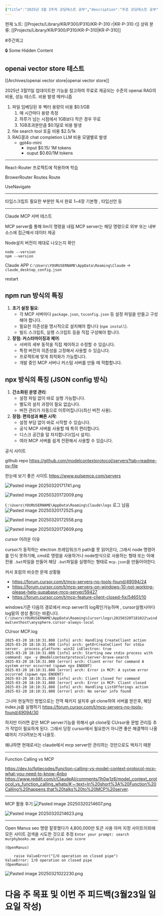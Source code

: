 ```yaml
---
{"title":"2025년 3월 3주차 코딩테스트 공부","description":"주로 코딩테스트 공부","dg-publish":true,"permalink":"/projects/library/kr/p300/p310/kr-p-310-r/","dgPassFrontmatter":true,"noteIcon":"0","created":"2025-03-06T23:20:59.614+09:00","updated":"2025-04-23T18:45:38.871+09:00"}
---
```


현재 노트: [[Projects/Library/KR/P300/P310/KR-P-310 r\|KR-P-310 r]] 
상위 분류: [[Projects/Library/KR/P300/P310/KR-P-310\|KR-P-310]] 

#주간회고 

🔒 Some Hidden Content
	

## openai vector store 테스트
[[Archives/openai vector store\|openai vector store]]

2025년 3월11일 업데이트한 기능을 참고하여 무료로 제공되는 수준의 openai RAG의 비용, 성능 테스트.
비용 발생 메커니즘
1. 파일 임베딩된 후 벡터 용량의 비용 $0.1/GB
	1. 매 시간마다 용량 측정
	2. 하루가 넘는 시점에서 1GB보다 작은 경우 무료
	3. 1GB초과분만큼 $0.1달로 비용 발생
2. file search tool 호출 비용 $2.5/1k
3. RAG결과  chat completion LLM 비용 모델별로 발생
	- gpt4o-mini
		-  input $0.15/ 1M tokens
		- ouput $0.60/1M tokens

---

React-Router 프로젝트에 적용하며 학습

BrowerRouter
Routes
Route

UseNavigate


---

타입스크립트 필요한 부분만 독서 완료
1~4장 기본형 , 타입선언 등


---
Claude MCP 서버 테스트

MCP server를 통해 llm이 명령을 내림
MCP server는 해당 명령으로 외부 또는 내부소스에 접근해서 데이터 제공


Node설치
버전이 제대로 나오는지 확인
```
node --version
npm --version
```

Claude APP
`C:\Users\YOURUSERNAME\AppData\Roaming\Claude` -> `claude_desktop_config.json`

restart



## npm run 방식의 특징

1. **초기 설정 필요**:
    - 각 MCP 서버마다 `package.json`, `tsconfig.json` 등 설정 파일을 만들고 구성해야 합니다.
    - 필요한 의존성을 명시적으로 설치해야 합니다 (`npm install`).
    - 빌드 스크립트, 실행 스크립트 등을 직접 구성해야 합니다.
2. **장점: 커스터마이징과 제어**:
    - 서버의 세부 동작을 직접 제어하고 수정할 수 있습니다.
    - 특정 버전의 의존성을 고정해서 사용할 수 있습니다.
    - 프로젝트에 맞게 최적화가 가능합니다.
    - 개발 중인 MCP 서버나 커스텀 서버를 만들 때 적합합니다.

## npx 방식의 특징 (JSON config 방식)

1. **간소화된 운영 관리**:
    - 설정 파일 없이 바로 실행 가능합니다.
    - 별도의 설치 과정이 필요 없습니다.
    - 버전 관리가 자동으로 이루어집니다(최신 버전 사용).
2. **장점: 편의성과 빠른 시작**:
    - 설정 부담 없이 바로 시작할 수 있습니다.
    - 공식 MCP 서버를 사용할 때 특히 편리합니다.
    - 디스크 공간을 덜 차지합니다(임시 설치).
    - 여러 MCP 서버를 쉽게 전환해서 사용할 수 있습니다.


공식 사이트

github repo
https://github.com/modelcontextprotocol/servers?tab=readme-ov-file

한눈에 보기 좋은 사이트
https://www.pulsemcp.com/servers


![Pasted image 20250320171741.png](/img/user/images/Pasted%20image%2020250320171741.png)


![Pasted image 20250320172009.png](/img/user/images/Pasted%20image%2020250320172009.png)


`C:\Users\YOURUSERNAME\AppData\Roaming\Claude\logs` 로그 남음
![Pasted image 20250320172525.png](/img/user/images/Pasted%20image%2020250320172525.png)


![Pasted image 20250320172558.png](/img/user/images/Pasted%20image%2020250320172558.png)


![Pasted image 20250320172609.png](/img/user/images/Pasted%20image%2020250320172609.png)


cursor 어려운 이유

cursor가 동작하는 electron 프레임워크가 path를 못 읽어온다,
그래서 node 명령어를 인식 못하기해,  cmd로 명령을 사용하거나 node방식으로 사용하는 형태 또는 아예 전용 `.bat`파일을 만들어 해당 `.bat`파일을 실행하는 형태로 `mcp.json`을 만들어야한다.

커서 포럼의 비슷한 문제 상황들
- https://forum.cursor.com/t/mcp-servers-no-tools-found/49094/24
- https://forum.cursor.com/t/mcp-servers-on-windows-10-not-working-please-help-supabase-mcp-server/59427
- https://forum.cursor.com/t/mcp-feature-client-closed-fix/54651/10

windows기준 다음의 경로에서 mcp server의 log확인가능하며 , cursor실행시마다 log밑의 생성 폴더는 바뀝니다.
`C:\Users\YOURUSERNAME\AppData\Roaming\Cursor\logs\20250320T181022\window1\exthost\anysphere.cursor-always-local`

CUrsor MCP.log
```
2025-03-20 18:10:31.808 [info] arch: Handling CreateClient action
2025-03-20 18:10:31.808 [info] arch: getOrCreateClient for stdio server.  process.platform: win32 isElectron: true
2025-03-20 18:10:31.808 [info] arch: Starting new stdio process with command: npx -y @modelcontextprotocol/server-brave-search
2025-03-20 18:10:31.808 [error] arch: Client error for command A system error occurred (spawn npx ENOENT)
2025-03-20 18:10:31.808 [error] arch: Error in MCP: A system error occurred (spawn npx ENOENT)
2025-03-20 18:10:31.808 [info] arch: Client closed for command
2025-03-20 18:10:31.808 [error] arch: Error in MCP: Client closed
2025-03-20 18:10:31.808 [info] arch: Handling ListOfferings action
2025-03-20 18:10:31.808 [error] arch: No server info found

```


그나마 현실적인 방법으로는
전역 패키지 설치후 git clone하여 서버를 받은후, 해당 index.js를 실행하기
https://forum.cursor.com/t/mcp-servers-no-tools-found/49094/30

하지만 이러면 같은 MCP server기능을 위해서 git clone및 CUrsor용 문법 관리등 추가 작업이 필요하게 된다.
그래서 당장 cursor에서 필요한거 아니면 좋은 해결책이 나올 떄까지 기다려보는게 나을듯.

왜냐하면 현재로서는 claude에서 mcp server만 관리하는 것만으로도 벅차기 때문

---

Function Calling vs MCP

https://dev.to/fotiecodes/function-calling-vs-model-context-protocol-mcp-what-you-need-to-know-4nbo
https://www.reddit.com/r/ClaudeAI/comments/1h0w1z6/model_context_protocol_vs_function_calling_whats/#:~:text=In%20short%3A%20Function%20Calling%20happens,that%20talks%20to%20MCP%20server.

---

MCP 활용 후기
![Pasted image 20250320214607.png](/img/user/images/Pasted%20image%2020250320214607.png)

![Pasted image 20250320214623.png](/img/user/images/Pasted%20image%2020250320214623.png)


---


Open Manus  seo 명령 잘못했다가 4,800,000만 토큰 사용
아마 지정 사이트이외에 모든 사이트 검색을 시도한 것으로 추정
`Enter your prompt: search murphybooks.me and analysis seo score`

```
(OpenManus) 
    
    raise ValueError("I/O operation on closed pipe")
ValueError: I/O operation on closed pipe
(OpenManus) 
```
![Pasted image 20250321022230.png](/img/user/images/Pasted%20image%2020250321022230.png)

# 다음 주 목표 및 이번 주 피드백(3월23일 일요일 작성)
